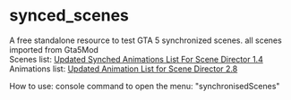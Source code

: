 # synced_scenes
A free standalone resource to test GTA 5 synchronized scenes.
all scenes imported from Gta5Mod  
Scenes list: [Updated Synched Animations List For Scene Director 1.4](https://www.gta5-mods.com/misc/added-new-synched-anim-for-scene-director)
Animations list: [Updated Animation List for Scene Director 2.8](https://www.gta5-mods.com/tools/updated-animation-list-for-scene-director)

How to use:
console command to open the menu: "synchronisedScenes"
